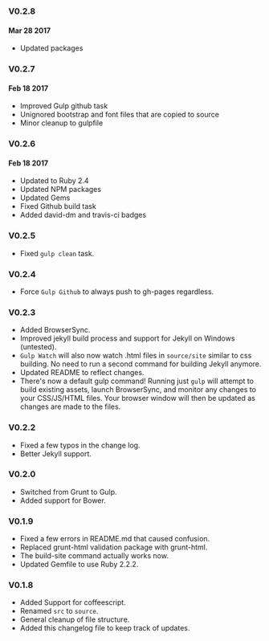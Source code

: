 ### V0.2.8
#### Mar 28 2017
* Updated packages

### V0.2.7
#### Feb 18 2017
* Improved Gulp github task
* Unignored bootstrap and font files that are copied to source
* Minor cleanup to gulpfile

### V0.2.6
#### Feb 18 2017
* Updated to Ruby 2.4
* Updated NPM packages
* Updated Gems
* Fixed Github build task
* Added david-dm and travis-ci badges

### V0.2.5
* Fixed `gulp clean` task.

### V0.2.4
* Force `Gulp Github` to always push to gh-pages regardless.

### V0.2.3
* Added BrowserSync.
* Improved jekyll build process and support for Jekyll on Windows (untested).
* `Gulp Watch` will also now watch .html files in `source/site` similar to css building. No need to run a second command for building Jekyll anymore.
* Updated README to reflect changes.
* There's now a default gulp command! Running just `gulp` will attempt to build existing assets, launch BrowserSync, and monitor any changes to your CSS/JS/HTML files. Your browser window will then be updated as changes are made to the files.

### V0.2.2
* Fixed a few typos in the change log.
* Better Jekyll support.

### V0.2.0
* Switched from Grunt to Gulp.
* Added support for Bower.

### V0.1.9
* Fixed a few errors in README.md that caused confusion.
* Replaced grunt-html validation package with grunt-html.
* The build-site command actually works now.
* Updated Gemfile to use Ruby 2.2.2.

### V0.1.8
* Added Support for coffeescript.
* Renamed `src` to `source`.
* General cleanup of file structure.
* Added this changelog file to keep track of updates.
